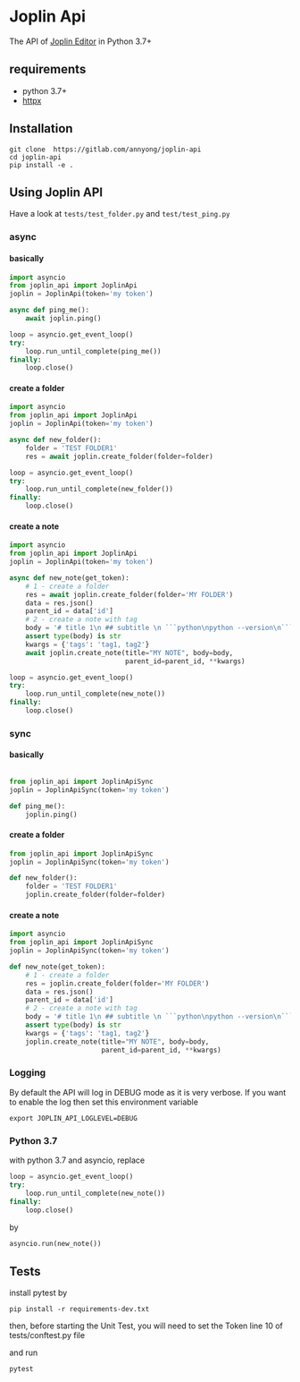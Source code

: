 # Joplin Api

The API of [Joplin Editor](https://joplinapp.org/) in Python 3.7+

## requirements

* python 3.7+
* [httpx](https://github.com/encode/httpx)

## Installation

```
git clone  https://gitlab.com/annyong/joplin-api
cd joplin-api
pip install -e .
```

## Using Joplin API

Have a look at `tests/test_folder.py` and `test/test_ping.py`

### async 
#### basically
```python
import asyncio
from joplin_api import JoplinApi
joplin = JoplinApi(token='my token')

async def ping_me():
    await joplin.ping()

loop = asyncio.get_event_loop()
try:
    loop.run_until_complete(ping_me())
finally:
    loop.close()
```
#### create a folder
```python
import asyncio
from joplin_api import JoplinApi
joplin = JoplinApi(token='my token')

async def new_folder():
    folder = 'TEST FOLDER1'
    res = await joplin.create_folder(folder=folder)

loop = asyncio.get_event_loop()
try:
    loop.run_until_complete(new_folder())
finally:
    loop.close()
```
#### create a note
```python
import asyncio
from joplin_api import JoplinApi
joplin = JoplinApi(token='my token')

async def new_note(get_token):
    # 1 - create a folder
    res = await joplin.create_folder(folder='MY FOLDER')
    data = res.json()
    parent_id = data['id']
    # 2 - create a note with tag
    body = '# title 1\n ## subtitle \n ```python\npython --version\n```'
    assert type(body) is str
    kwargs = {'tags': 'tag1, tag2'}
    await joplin.create_note(title="MY NOTE", body=body,
                             parent_id=parent_id, **kwargs)

loop = asyncio.get_event_loop()
try:
    loop.run_until_complete(new_note())
finally:
    loop.close()
```

### sync
#### basically
```python

from joplin_api import JoplinApiSync
joplin = JoplinApiSync(token='my token')

def ping_me():
    joplin.ping()
```
#### create a folder
```python
from joplin_api import JoplinApiSync
joplin = JoplinApiSync(token='my token')

def new_folder():
    folder = 'TEST FOLDER1'
    joplin.create_folder(folder=folder)
```
#### create a note
```python
import asyncio
from joplin_api import JoplinApiSync
joplin = JoplinApiSync(token='my token')

def new_note(get_token):
    # 1 - create a folder
    res = joplin.create_folder(folder='MY FOLDER')
    data = res.json()
    parent_id = data['id']
    # 2 - create a note with tag
    body = '# title 1\n ## subtitle \n ```python\npython --version\n```'
    assert type(body) is str
    kwargs = {'tags': 'tag1, tag2'}
    joplin.create_note(title="MY NOTE", body=body,
                       parent_id=parent_id, **kwargs)
```

### Logging

By default the API will log in DEBUG mode as it is very verbose.
If you want to enable the log then set this environment variable
```
export JOPLIN_API_LOGLEVEL=DEBUG
```

### Python 3.7

with python 3.7 and asyncio, replace 
```python
loop = asyncio.get_event_loop()
try:
    loop.run_until_complete(new_note())
finally:
    loop.close()
```
by
```python
asyncio.run(new_note())
```


## Tests

install pytest by
```
pip install -r requirements-dev.txt
```
then, before starting the Unit Test, you will need to set the Token line 10 of tests/conftest.py file

and run
```bash
pytest
```

